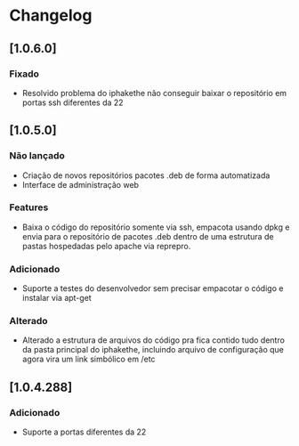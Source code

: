 # Changelog

## [1.0.6.0]
### Fixado
  - Resolvido problema do iphakethe não conseguir baixar o repositório em portas ssh diferentes da 22
  
## [1.0.5.0]
### Não lançado
  - Criação de novos repositórios pacotes .deb de forma automatizada
  - Interface de administração web
  
### Features
  - Baixa o código do repositório somente via ssh, empacota usando dpkg e envia para o repositório de pacotes .deb dentro de uma estrutura de pastas hospedadas pelo apache via reprepro. 

### Adicionado
  - Suporte a testes do desenvolvedor sem precisar empacotar o código e instalar via apt-get

### Alterado
  - Alterado a estrutura de arquivos do código pra fica contido tudo dentro da pasta principal do iphakethe, incluindo arquivo de configuração que agora vira um link simbólico em /etc

## [1.0.4.288]
### Adicionado
  - Suporte a portas diferentes da 22 